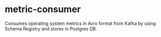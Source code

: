 # metric-consumer
Consumes operating system metrics in Avro format from Kafka by using Schema Registry 
and stores in Postgres DB.
